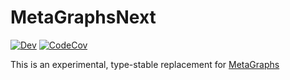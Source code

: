 # MetaGraphsNext

[![Dev](https://img.shields.io/badge/docs-dev-blue.svg)](https://bramtayl.github.io/MetaGraphsNext.jl/dev)
[![CodeCov](https://codecov.io/gh/bramtayl/MetaGraphsNext.jl/branch/master/graph/badge.svg)](https://codecov.io/gh/bramtayl/MetaGraphsNext.jl)

This is an experimental, type-stable replacement for [MetaGraphs](https://github.com/JuliaGraphs/MetaGraphs.jl)
